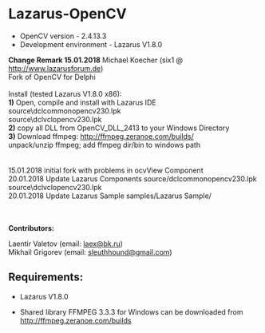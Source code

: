 # Lazarus-OpenCV
* OpenCV version - 2.4.13.3<br>
* Development environment - Lazarus V1.8.0 <br>

<b>Change Remark 15.01.2018</b>
 Michael Koecher (six1 @ http://www.lazarusforum.de)<br>
 Fork of OpenCV for Delphi<br><br>
 Install (tested Lazarus V1.8.0 x86):<br>
 <b>1)</b> Open, compile and install with Lazarus IDE<br>
    source\dclcommonopencv230.lpk<br>
    source\dclvclopencv230.lpk<br>
 <b>2)</b> copy all DLL from OpenCV_DLL_2413 to your Windows Directory<br>
 <b>3)</b> Download ffmpeg: http://ffmpeg.zeranoe.com/builds/<br> 
 unpack/unzip ffmpeg; add ffmpeg dir/bin to windows path  
<br><br>
15.01.2018 initial fork with problems in ocvView Component<br>
20.01.2018 Update Lazarus Components source/dclcommonopencv230.lpk source\dclvclopencv230.lpk<br>
20.01.2018 Update Lazarus Sample samples/Lazarus Sample/<br>
<br>
<br> 

<b>Contributors:</b>

 Laentir Valetov (email: laex@bk.ru)<br>
 Mikhail Grigorev (email: sleuthhound@gmail.com)

## Requirements:
* Lazarus V1.8.0

* Shared library FFMPEG 3.3.3 for Windows can be downloaded from http://ffmpeg.zeranoe.com/builds<br>
